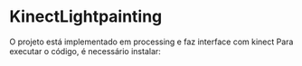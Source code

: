 # KinectLightpainting

O projeto está implementado em processing e faz interface com kinect
Para executar o código, é necessário instalar:
